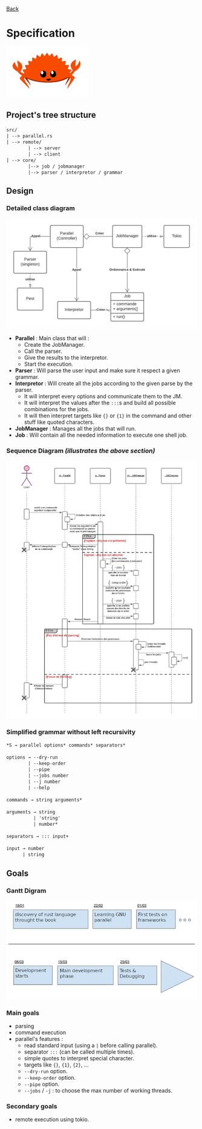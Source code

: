 [Back](README.md)

# Specification

![crab](images/illustrations/rust_crab.png)

## Project's tree structure
```
src/
| --> parallel.rs
| --> remote/
        | --> server
        | --> client
| --> core/
        |--> job / jobmanager
        |--> parser / interpretor / grammar
```

## Design
### Detailed class diagram

![class diagram](images/diagram/class_diagram.png)

- **Parallel** : Main class that will :
    - Create the JobManager.
    - Call the parser.
    - Give the results to the interpretor.
    - Start the execution.
- **Parser** : Will parse the user input and make sure it respect a given grammar.
- **Interpretor** : Will create all the jobs according to the given parse by the parser.
    - It will interpret every options and communicate them to the JM.
    - It will interpret the values after the `:::`s and build all possible combinations for the jobs.
    - It will then interpret targets like `{}` or `{1}` in the command and other stuff like quoted characters.
- **JobManager** : Manages all the jobs that will run.
- **Job** : Will contain all the needed information to execute one shell job.

### Sequence Diagram *(illustrates the above section)*

![sequence diagram](images/diagram/sequence.png)

### Simplified grammar without left recursivity
```
*S → parallel options* commands* separators*

options → --dry-run 
        | --keep-order 
        | --pipe 
        | --jobs number 
        | --j number 
        | --help

commands → string arguments*

arguments → string 
          | 'string'
          | number*

separators → ::: input+

input → number       
      | string 
```

## Goals

### Gantt Digram

![gantt diagram](images/diagram/gantt.png)

### Main goals
- parsing
- command execution
- parallel's features :
    + read standard input (using a `|` before calling parallel).
    + separator `:::` (can be called multiple times).
    + simple quotes to interpret special character.
    + targets like `{}`, `{1}`, `{2}`, ...
    + `--dry-run` option. 
    + `--keep-order` option.
    + `--pipe` option.
    + `--jobs` / `-j` : to choose the max number of working threads.

### Secondary goals
- remote execution using tokio.

